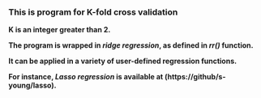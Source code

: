 ### This is program for K-fold cross validation

**K is an integer greater than 2.**

**The program is wrapped in _ridge regression_, as defined in _rr()_ function.** 

**It can be applied in a variety of user-defined regression functions.**

**For instance, _Lasso regression_ is available at (https://github/s-young/lasso).**
